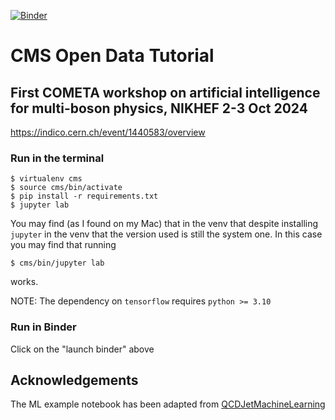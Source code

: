 [![Binder](https://mybinder.org/badge_logo.svg)](https://mybinder.org/v2/gh/cms-dpoa/cms-nikhef-tutorial/HEAD)

# CMS Open Data Tutorial

## First COMETA workshop on artificial intelligence for multi-boson physics, NIKHEF 2-3 Oct 2024

https://indico.cern.ch/event/1440583/overview

### Run in the terminal
```
$ virtualenv cms
$ source cms/bin/activate
$ pip install -r requirements.txt
$ jupyter lab
```

You may find (as I found on my Mac) that in the venv that despite installing `jupyter` in the venv that
the version used is still the system one. In this case you may find that running
```
$ cms/bin/jupyter lab
```
works.

NOTE: The dependency on `tensorflow` requires `python >= 3.10`

### Run in Binder
Click on the "launch binder" above

## Acknowledgements
The ML example notebook has been adapted from [QCDJetMachineLearning](https://github.com/cernopendata-datascience/QCDJetsMachineLearning)

